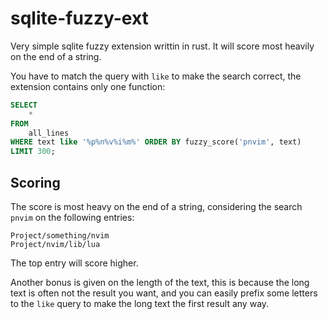# sqlite-fuzzy-ext
Very simple sqlite fuzzy extension writtin in rust. It will score most heavily on the end of a string.

You have to match the query with `like` to make the search correct, the extension contains only one function:

```sql
SELECT 
    * 
FROM 
    all_lines 
WHERE text like '%p%n%v%i%m%' ORDER BY fuzzy_score('pnvim', text)
LIMIT 300;
```

## Scoring
The score is most heavy on the end of a string, considering the search `pnvim` on the following entries:
```
Project/something/nvim
Project/nvim/lib/lua
```

The top entry will score higher.

Another bonus is given on the length of the text, this is because the long text is often not the result you want, 
and you can easily prefix some letters to the `like` query to make the long text the first result any way.
